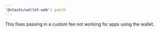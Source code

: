 ```yaml
---
'@stacks/wallet-web': patch
---
```


This fixes passing in a custom fee not working for apps using the wallet.
